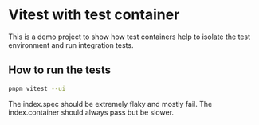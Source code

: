 # Vitest with test container

This is a demo project to show how test containers help to isolate the test environment and run integration tests.


## How to run the tests

```bash
pnpm vitest --ui
```

The index.spec should be extremely flaky and mostly fail. The index.container should always pass but be slower.